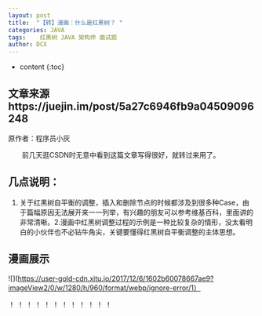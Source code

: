 ```yaml
---
layout: post
title:  "【转】漫画：什么是红黑树？ "
categories: JAVA
tags:    红黑树 JAVA 架构师 面试题 
author: DCX
---
```


* content
{:toc}

## 文章来源https://juejin.im/post/5a27c6946fb9a04509096248
   原作者：程序员小灰 
    
　　前几天逛CSDN时无意中看到这篇文章写得很好，就转过来用了。

## 几点说明：
1. 关于红黑树自平衡的调整，插入和删除节点的时候都涉及到很多种Case，由于篇幅原因无法展开来一一列举，有兴趣的朋友可以参考维基百科，里面讲的非常清晰。2.漫画中红黑树调整过程的示例是一种比较复杂的情形，没太看明白的小伙伴也不必钻牛角尖，关键要懂得红黑树自平衡调整的主体思想。




## 漫画展示
![](https://user-gold-cdn.xitu.io/2017/12/6/1602b60078667ae9?imageView2/0/w/1280/h/960/format/webp/ignore-error/1）

！[]()
！[]()
！[]()
！[]()
！[]()
！[]()
！[]()
！[]()
！[]()
！[]()
！[]()
！[]()


